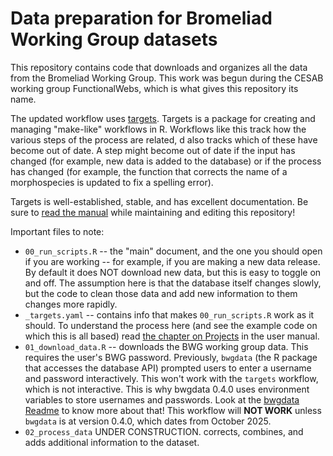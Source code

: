 Data preparation for Bromeliad Working Group datasets
===================================

This repository contains code that downloads and organizes all the data from the Bromeliad Working Group. 
This work was begun during the CESAB working group FunctionalWebs, which is what gives this repository its name. 

The updated workflow uses [targets](https://docs.ropensci.org/targets/). 
Targets is a package for creating and managing "make-like" workflows in R.
Workflows like this track how the various steps of the process are related, 
d also tracks which of these have become out of date.
A step might become out of date if the input has changed (for example, 
new data is added to the database) or if the process has changed (for example,
the function that corrects the name of a morphospecies is updated to fix a spelling error).

Targets is well-established, stable, and has excellent documentation. 
Be sure to [read the manual](https://books.ropensci.org/targets/) while maintaining and editing this repository!

Important files to note:

* `00_run_scripts.R` -- the "main" document, and the one you should open if you are working -- for example, if you are making a new data release. 
By default it does NOT download new data, but this is easy to toggle on and off. 
The assumption here is that the database itself changes slowly, but the code to clean those data and add new information to them changes more rapidly.
* `_targets.yaml` -- contains info that makes `00_run_scripts.R` work as it should. 
To understand the process here (and see the example code on which this is all based)
read [the chapter on Projects](https://books.ropensci.org/targets/projects.html) in the user manual.
* `01_download_data.R` -- downloads the BWG working group data. 
This requires the user's BWG password. Previously, `bwgdata` (the R package that accesses the database API)
prompted users to enter a username and password interactively. This won't work with the `targets` workflow, which is not interactive.
This is why bwgdata 0.4.0 uses environment variables to store usernames and passwords. 
Look at the [bwgdata Readme](https://github.com/SrivastavaLab/bwgdata) to know more about that! 
This workflow will **NOT WORK** unless `bwgdata` is at version 0.4.0, which dates from October 2025.
* `02_process_data` UNDER CONSTRUCTION. corrects, combines, and adds additional information to the dataset.



